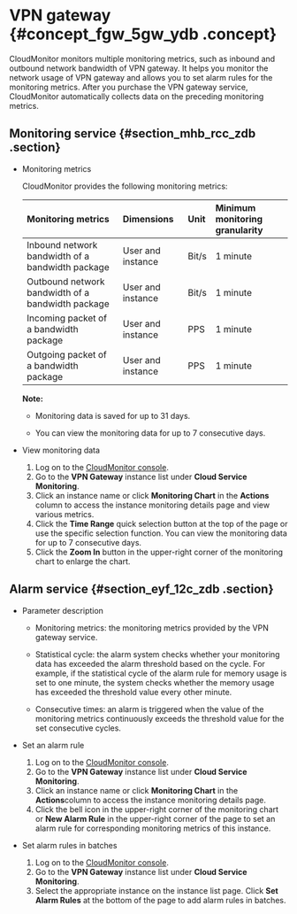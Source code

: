 # VPN gateway {#concept_fgw_5gw_ydb .concept}

CloudMonitor monitors multiple monitoring metrics, such as inbound and outbound network bandwidth of VPN gateway. It helps you monitor the network usage of VPN gateway and allows you to set alarm rules for the monitoring metrics. After you purchase the VPN gateway service, CloudMonitor automatically collects data on the preceding monitoring metrics.

## Monitoring service {#section_mhb_rcc_zdb .section}

-   Monitoring metrics

    CloudMonitor provides the following monitoring metrics:

    |Monitoring metrics|Dimensions|Unit|Minimum monitoring granularity|
    |:-----------------|:---------|:---|:-----------------------------|
    |Inbound network bandwidth of a bandwidth package|User and instance|Bit/s|1 minute|
    |Outbound network bandwidth of a bandwidth package|User and instance|Bit/s|1 minute|
    |Incoming packet of a bandwidth package|User and instance|PPS|1 minute|
    |Outgoing packet of a bandwidth package|User and instance|PPS|1 minute|

    **Note:** 

    -   Monitoring data is saved for up to 31 days.

    -   You can view the monitoring data for up to 7 consecutive days.


-   View monitoring data
    1.  Log on to the [CloudMonitor console](https://cms-intl.console.aliyun.com).
    2.  Go to the **VPN Gateway** instance list under **Cloud Service Monitoring**.
    3.  Click an instance name or click **Monitoring Chart** in the **Actions** column to access the instance monitoring details page and view various metrics.
    4.  Click the **Time Range** quick selection button at the top of the page or use the specific selection function. You can view the monitoring data for up to 7 consecutive days.
    5.  Click the **Zoom In** button in the upper-right corner of the monitoring chart to enlarge the chart.

## Alarm service {#section_eyf_12c_zdb .section}

-   Parameter description
    -   Monitoring metrics: the monitoring metrics provided by the VPN gateway service.

    -   Statistical cycle: the alarm system checks whether your monitoring data has exceeded the alarm threshold based on the cycle. For example, if the statistical cycle of the alarm rule for memory usage is set to one minute, the system checks whether the memory usage has exceeded the threshold value every other minute.

    -   Consecutive times: an alarm is triggered when the value of the monitoring metrics continuously exceeds the threshold value for the set consecutive cycles.


-   Set an alarm rule
    1.  Log on to the [CloudMonitor console](https://cms-intl.console.aliyun.com).
    2.  Go to the **VPN Gateway** instance list under **Cloud Service Monitoring**.
    3.  Click an instance name or click **Monitoring Chart** in the **Actions**column to access the instance monitoring details page.
    4.  Click the bell icon in the upper-right corner of the monitoring chart or **New Alarm Rule** in the upper-right corner of the page to set an alarm rule for corresponding monitoring metrics of this instance.

-   Set alarm rules in batches
    1.  Log on to the [CloudMonitor console](https://cms-intl.console.aliyun.com).
    2.  Go to the **VPN Gateway** instance list under **Cloud Service Monitoring**.
    3.  Select the appropriate instance on the instance list page. Click **Set Alarm Rules** at the bottom of the page to add alarm rules in batches.

